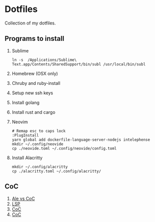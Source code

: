 # Dotfiles

Collection of my dotfiles.

## Programs to install

1. Sublime

    ```shell
    ln -s  /Applications/Sublime\ Text.app/Contents/SharedSupport/bin/subl /usr/local/bin/subl
    ```

2. Homebrew (OSX only)

3. Chruby and ruby-install

4. Setup new ssh keys

5. Install golang

6. Install rust and cargo

7. Neovim

    ```shell
    # Remap esc to caps lock
    :PlugInstall
    yarn global add dockerfile-language-server-nodejs intelephense
    mkdir ~/.config/neovide
    cp ./neovide.toml ~/.config/neovide/config.toml
    ```

8. Install Alacritty

    ```shell
    mkdir ~/.config/alacritty
    cp ./alacritty.toml ~/.config/alacritty/
    ```

## CoC

1. [Ale vs CoC](https://blog.ffff.lt/posts/ale-deoplete-languageclient-vs-coc/)
2. [LSP](https://github.com/neoclide/coc.nvim/wiki/Language-servers#java)
3. [CoC](https://git.lmburns.com/dotfiles/raw/.config/nvim/coc-settings.json)
4. [CoC](https://github.com/Gee19/dotfiles/blob/master/coc-settings.json)
